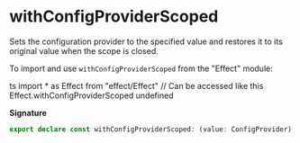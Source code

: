 # withConfigProviderScoped

Sets the configuration provider to the specified value and restores it to its original value
when the scope is closed.

To import and use `withConfigProviderScoped` from the "Effect" module:

ts
import \* as Effect from "effect/Effect"
// Can be accessed like this
Effect.withConfigProviderScoped
undefined

**Signature**

```ts
export declare const withConfigProviderScoped: (value: ConfigProvider) => Effect<void, never, Scope.Scope>
```
